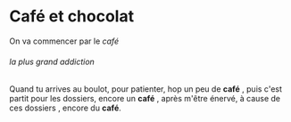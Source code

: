 # Café et chocolat

On va commencer par le *café*

###### la plus grand addiction

Quand tu arrives au boulot, pour patienter, hop un peu de **café** , puis c'est partit pour les 
dossiers, encore un **café** , après m'être énervé, à cause de ces dossiers , encore du **café**.
